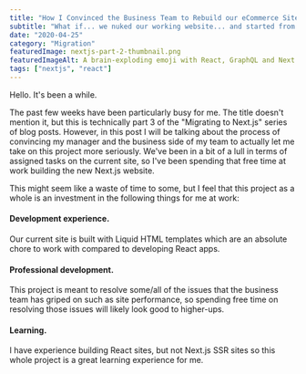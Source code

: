 ```yaml
---
title: "How I Convinced the Business Team to Rebuild our eCommerce Site"
subtitle: "What if... we nuked our working website... and started from scratch... haha aha jk... unless..?"
date: "2020-04-25"
category: "Migration"
featuredImage: nextjs-part-2-thumbnail.png
featuredImageAlt: A brain-exploding emoji with React, GraphQL and Next.js logos above
tags: ["nextjs", "react"]
---
```


Hello. It's been a while.

The past few weeks have been particularly busy for me. The title doesn't mention it, but this is technically part 3 of the "Migrating to Next.js" series of blog posts. However, in this post I will be talking about the process of convincing my manager and the business side of my team to actually let me take on this project more seriously. We've been in a bit of a lull in terms of assigned tasks on the current site, so I've been spending that free time at work building the new Next.js website. 

This might seem like a waste of time to some, but I feel that this project as a whole is an investment in the following things for me at work:
&nbsp;
#### Development experience.
Our current site is built with Liquid HTML templates which are an absolute chore to work with compared to developing React apps.

#### Professional development. 
This project is meant to resolve some/all of the issues that the business team has griped on such as site performance, so spending free time on resolving those issues will likely look good to higher-ups.

#### Learning. 
I have experience building React sites, but not Next.js SSR sites so this whole project is a great learning experience for me. 
